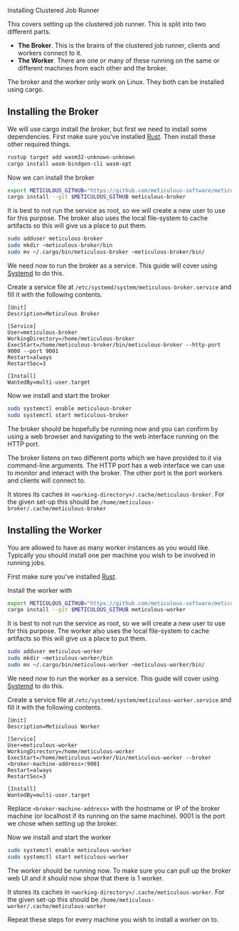  Installing Clustered Job Runner

This covers setting up the clustered job runner. This is split into two
different parts.

- **The Broker**. This is the brains of the clustered job runner, clients and
  workers connect to it.
- **The Worker**. There are one or many of these running on the same or different
  machines from each other and the broker.

The broker and the worker only work on Linux. They both can be installed using
cargo.

## Installing the Broker

We will use cargo install the broker, but first we need to install some
dependencies. First make sure you've installed
[Rust](https://www.rust-lang.org/tools/install). Then install these other
required things.

```bash
rustup target add wasm32-unknown-unknown
cargo install wasm-bindgen-cli wasm-opt
```

Now we can install the broker

```bash
export METICULOUS_GITHUB="https://github.com/meticulous-software/meticulous.git"
cargo install --git $METICULOUS_GITHUB meticulous-broker
```

It is best to not run the service as root, so we will create a new user to use
for this purpose. The broker also uses the local file-system to cache artifacts
so this will give us a place to put them.

```bash
sudo adduser meticulous-broker
sudo mkdir ~meticulous-broker/bin
sudo mv ~/.cargo/bin/meticulous-broker ~meticulous-broker/bin/
```

We need now to run the broker as a service. This guide will cover using
[Systemd](https://systemd.io) to do this.

Create a service file at `/etc/systemd/system/meticulous-broker.service` and
fill it with the following contents.

```language-systemd
[Unit]
Description=Meticulous Broker

[Service]
User=meticulous-broker
WorkingDirectory=/home/meticulous-broker
ExecStart=/home/meticulous-broker/bin/meticulous-broker --http-port 9000 --port 9001
Restart=always
RestartSec=3

[Install]
WantedBy=multi-user.target
```

Now we install and start the broker

```bash
sudo systemctl enable meticulous-broker
sudo systemctl start meticulous-broker
```

The broker should be hopefully be running now and you can confirm by using a web
browser and navigating to the web interface running on the HTTP port.

The broker listens on two different ports which we have provided to it via
command-line arguments. The HTTP port has a web interface we can use to monitor
and interact with the broker. The other port is the port workers and clients
will connect to.

It stores its caches in `<working-directory>/.cache/meticulous-broker`. For the
given set-up this should be `/home/meticulous-broker/.cache/meticulous-broker`

## Installing the Worker

You are allowed to have as many worker instances as you would like. Typically
you should install one per machine you wish to be involved in running jobs.

First make sure you've installed [Rust](https://www.rust-lang.org/tools/install).

Install the worker with

```bash
export METICULOUS_GITHUB="https://github.com/meticulous-software/meticulous.git"
cargo install --git $METICULOUS_GITHUB meticulous-worker
```

It is best to not run the service as root, so we will create a new user to use
for this purpose. The worker also uses the local file-system to cache artifacts
so this will give us a place to put them.

```bash
sudo adduser meticulous-worker
sudo mkdir ~meticulous-worker/bin
sudo mv ~/.cargo/bin/meticulous-worker ~meticulous-worker/bin/
```

We need now to run the worker as a service. This guide will cover using
[Systemd](https://systemd.io) to do this.

Create a service file at `/etc/systemd/system/meticulous-worker.service` and
fill it with the following contents.

```language-systemd
[Unit]
Description=Meticulous Worker

[Service]
User=meticulous-worker
WorkingDirectory=/home/meticulous-worker
ExecStart=/home/meticulous-worker/bin/meticulous-worker --broker <broker-machine-address>:9001
Restart=always
RestartSec=3

[Install]
WantedBy=multi-user.target
```

Replace `<broker-machine-address>` with the hostname or IP of the broker machine
(or localhost if its running on the same machine). 9001 is the port we chose
when setting up the broker.

Now we install and start the worker

```bash
sudo systemctl enable meticulous-worker
sudo systemctl start meticulous-worker
```

The worker should be running now. To make sure you can pull up the broker web UI
and it should now show that there is 1 worker.

It stores its caches in `<working-directory>/.cache/meticulous-worker`. For the
given set-up this should be `/home/meticulous-worker/.cache/meticulous-worker`

Repeat these steps for every machine you wish to install a worker on to.
